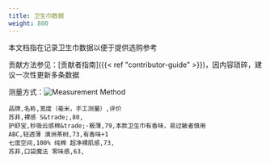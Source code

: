 ```yaml
---
title: 卫生巾数据
weight: 800
---
```


本文档指在记录卫生巾数据以便于提供选购参考

贡献方法参见：[贡献者指南]({{< ref "contributor-guide" >}})，因内容琐碎，建议一次性更新多条数据

测量方式：![Measurement Method](/images/srs/pad_example.jpg)

```csv
品牌,名称,宽度（毫米，手工测量）,评价
苏菲,裸感 S&trade;,80,
护舒宝,秒吸云感棉&trade;·极薄,79,本款卫生巾有香味，易过敏者慎用
ABC,轻透薄 澳洲茶树,73,有香味+1
七度空间,100% 纯棉 超净裸肌感,73,
苏菲,口袋魔法 零味感,63,
```
